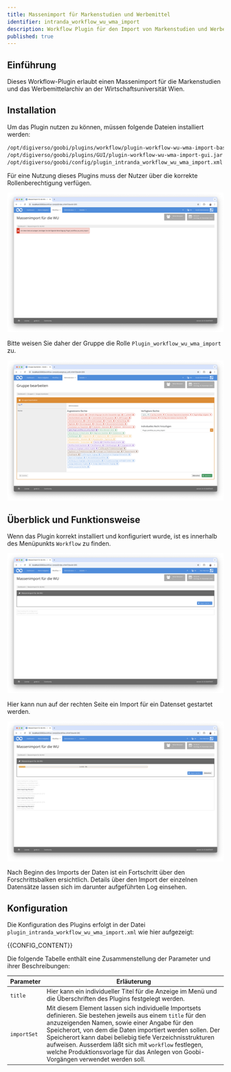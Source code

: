 ```yaml
---
title: Massenimport für Markenstudien und Werbemittel
identifier: intranda_workflow_wu_wma_import
description: Workflow Plugin für den Import von Markenstudien und Werbemitteln an der WU Wien
published: true
---
```


## Einführung
Dieses Workflow-Plugin erlaubt einen Massenimport für die Markenstudien und das Werbemittelarchiv an der Wirtschaftsuniversität Wien.

## Installation
Um das Plugin nutzen zu können, müssen folgende Dateien installiert werden:

```bash
/opt/digiverso/goobi/plugins/workflow/plugin-workflow-wu-wma-import-base.jar
/opt/digiverso/goobi/plugins/GUI/plugin-workflow-wu-wma-import-gui.jar
/opt/digiverso/goobi/config/plugin_intranda_workflow_wu_wma_import.xml
```

Für eine Nutzung dieses Plugins muss der Nutzer über die korrekte Rollenberechtigung verfügen.

![Ohne korrekte Berechtigung ist das Plugin nicht nutzbar](screen1_de.png)

Bitte weisen Sie daher der Gruppe die Rolle `Plugin_workflow_wu_wma_import` zu.

![Korrekt zugewiesene Rolle für die Nutzer](screen2_de.png)


## Überblick und Funktionsweise
Wenn das Plugin korrekt installiert und konfiguriert wurde, ist es innerhalb des Menüpunkts `Workflow` zu finden.

![Nutzeroberfläche des Plugins](screen3_de.png)

Hier kann nun auf der rechten Seite ein Import für ein Datenset gestartet werden.

![Gestarteter Import](screen4_de.png)

Nach Beginn des Imports der Daten ist ein Fortschritt über den Forschrittsbalken ersichtlich. Details über den Import der einzelnen Datensätze lassen sich im darunter aufgeführten Log einsehen.

## Konfiguration
Die Konfiguration des Plugins erfolgt in der Datei `plugin_intranda_workflow_wu_wma_import.xml` wie hier aufgezeigt:

{{CONFIG_CONTENT}}

Die folgende Tabelle enthält eine Zusammenstellung der Parameter und ihrer Beschreibungen:

Parameter               | Erläuterung
------------------------|------------------------------------
`title`                 | Hier kann ein individueller Titel für die Anzeige im Menü und die Überschriften des Plugins festgelegt werden.
`importSet`             | Mit diesem Element lassen sich individuelle Importsets definieren. Sie bestehen jeweils aus einem `title` für den anzuzeigenden Namen, sowie einer Angabe für den Speicherort, von dem die Daten importiert werden sollen. Der Speicherort kann dabei beliebig tiefe Verzeichnisstrukturen aufweisen. Ausserdem läßt sich mit `workflow` festlegen, welche Produktionsvorlage für das Anlegen von Goobi-Vorgängen verwendet werden soll.

